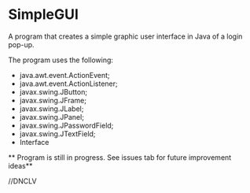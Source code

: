 # SimpleGUI
A program that creates a simple graphic user interface in Java of a login pop-up.

The program uses the following:

* java.awt.event.ActionEvent;
* java.awt.event.ActionListener;
* javax.swing.JButton;
* javax.swing.JFrame;
* javax.swing.JLabel;
* javax.swing.JPanel;
* javax.swing.JPasswordField;
* javax.swing.JTextField;
* Interface

** Program is still in progress. See issues tab for future improvement ideas**

//DNCLV


